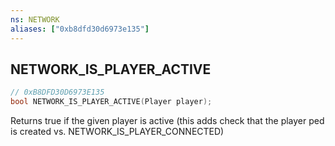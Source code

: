 ```yaml
---
ns: NETWORK
aliases: ["0xb8dfd30d6973e135"]
---
```

## NETWORK_IS_PLAYER_ACTIVE

```c
// 0xB8DFD30D6973E135
bool NETWORK_IS_PLAYER_ACTIVE(Player player);
```

Returns true if the given player is active (this adds check that the player ped is created vs. NETWORK_IS_PLAYER_CONNECTED)

